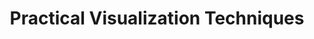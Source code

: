 ---
layout: slideshow
title: Practical Visualization Techniques
slides:

    - content: | 
        ## Practical Visualization Techniques

    - content: |

        ## Principles of Visualization (From Tufte)

        * Show the data "truthfully", don't distort it
        * Allow the viewer to understand the most ideas in the shortest time
        * Encourage the viewer to thinking about the form or substance of the data, not the method of display
        * Reveal the structure in the data at a variety of scales
        * Serve a clear purpose within the text or wherever it is displayed
        * Be integrated with other descriptions of the data
        {:.fragment}

      notes: |
        These principles are not absolute, but in general are a good guide to what you should and shouldn't do. They are fairly self explanatory, but here are some notes none the less

        Visualization are made with a message in mind, but that message should be a fair representation of what's in the data, not a distortion or exaggeration of anything present.

        When we are creating a visualization we want the viewing to get the message or idea being displayed quickly as well as conveying a depth of information at the same time. There is generally a trade off between speed of information retrieved by the viewer and the level of information shown.

        The particular method of visualization chosen should be almost transparent to the data, when we look at visualization we are drawn to features of the data, not the method used to display it. 

        [SOMETHING ABOUT SCALE]

        With regard to the last two points, a visualization should be part of whatever piece of media it is displayed in. If it is not stand alone piece, it should be part of and integrate with whatever it's in. It should be clear from a glance what it's prupose is and what it's being used for.

    - content: |
        [Napoleon's March](https://en.wikipedia.org/wiki/Charles_Joseph_Minard#/media/File:Minard.png)
    - content: |
        [Napoleon's March (Translated)](https://upload.wikimedia.org/wikipedia/commons/5/5d/Minard_map_of_napoleon.png)
      notes: |
        Forces visual comparisons (the upper lighter band showing the large army going to Moscow vs. the narrow dark band showing the small army returning).
        Shows causality (the temperature chart at the bottom).
        Captures multivariate complexity (size of army, location, direction, temperature, and time).
        Integrates text and graphic into a coherent whole.
        Illustrate high quality content (complete and accurate data, presented to support Minard’s  argument against war).
        Place comparisons adjacent to each other, not sequentially (people forget if they have to go from page to page ).
        Use the smallest effective differences (i.e., avoid bold colors, heavy lines, distracting labels and scales).

    - content: |
        ## Avoid Chart Junk
        ![alt text](http://1.bp.blogspot.com/-QZRaqE5OK1E/Tyl3KDwofOI/AAAAAAAAAWY/0yyupJsyER8/s1600/F1001E_A_large.gif)
      notes: |

        Hopefully it is clear what chart junk is by looking at this graphic. Chart junk has been a bit of a contentious term; a safe definition is that it's an embliashment that doesnt add anything to the graphic.

        You could argue that this graphic is visually striking, but the embalishments they have used, over lapping pie graphcs and the arrangment of pie graphs across the space of the image, dont add to our understanding of the image, they take away from it. 

        This is a bit of an oversimplification. Its okay to make a graphic "junkier" if you feel it needs to be more striking or memorable. It is a trade off.
    - content: |

        ## Avoid distortion


    - content: |

        ## Encoding with size

        Graphic dimension <= Data dimension
        ![Don't do this](images/purchasing_power.png)


    - content: |
        ## Avoid overplotting



      notes: |
        When we are creating graphs such as scatter and line graphs, we can end up having data that occupies the same space in the chart because the data points are close or identical in value. If our data set is quite large or doest vary much we can end up plotting blobs of indistinguishable data. 

        If we want to continue plotting all the data points we have a few options.

        * Reduce marker size
        * Change marker shape
        * Marker transparency
        * Jitter

        The other options is to change the number of dta points we are plotting. We could do this in a number of ways. We can combine or aggregate the data in some way, using the mean or median for example.

        We could break up the data into sub plots using small muliples (see next slide)

        Or, potenitally you could statistically sample the data and plot the sample.




    - content: |

        ## Small multiples 
        ![Small multiples](http://danmaclean.github.io/content/images/2015/07/small_multiples.png)      

    - content: |

        ## Small multiples
        ![alt text](https://en.wikipedia.org/wiki/Small_multiple#/media/File:The_Horse_in_Motion.jpg)

        Small multiples is a very simple but powerful technique. With small multiples we are taking a data set, and splitting up/disaggregating it by categories we are interested in. 

        In the example shown we have a [] graph, but we are not limited to using only the standard suite of graphs. Small multiples can be used with all varieties of techniques, social network visualizations, maps, whatever. 

        WHen using small multiples, you need to be conscious that each individual graph isn't overtly complicated. Comparisons between each graph become quite diffiuclt otherwise. 

    - content: |
        ## Layering and separating
        ![A simple example of layering](images/stravinsky.png)

    - content: |
        ## Colour rules


      notes: |
        + distinct for all people, including colour-blind readers;
        + distinct from black and white;
        + distinct on screen and paper;
        + still match well together.
        http://colorbrewer2.org/
        http://tools.medialab.sciences-po.fr/iwanthue/  
    

    - content: |

        ## Iterate

        + You are probably not going to get it right the first time.

        + What makes sense to you wont necessarily make sense to others. 

      notes: |
        Creating your figures using script in R/Python etc makes iteration very easy.

        Validate your design decisions, particularly on more complex graphics.

    - content: |
        ## Aesthetics

      notes: |
        Don't be afraid of spending time to make your graphics look nice beyond the point of a serviceable level of prettiness. Going beyond this point inst [something], Make graphics that people want to look at. 




    - content: |

        ## Tables

        + If you can effectively convey information with a graph, use a graph

        + Tables still have a place, most often as a reference


    - content: |

        ## General rules for using tables
        * Several smaller tables are better than one large table
        * Structure the table for how your audience will use the data
        * Arrange rows and columns by some sort of context - size, name etc

    - content: | 
        ## Use an Anchor figure
        Hilight the principle data points you want compared to the rest of the data
        ![alt text](http://stats.blogoverflow.com/files/2012/02/table_Feinberg.png)

    - content: | 
        ## Colour lines
        Improves readability remarkably, especially for larger tables
        ![alt text](http://media.24ways.org/2007/07/illi_7.gif)


    - content: | 
        ## Combine Tables and Graphs
        Show trends/patterns in data as well as exact values
        ![alt text](http://www.perceptualedge.com/images/example2improvedsolution.GIF)


    - content: |
        ## Sparklines   
        Show shape and variation of data 
        ![alt text](http://i.stack.imgur.com/C463D.png)

    - content: |
        ## Visualizing high dimensional/ complex data    

        ![alt text](https://c1.staticflickr.com/7/6142/5920564485_d34dbc2549_b.jpg)


    - content: |
        ## Visualizing high dimensional/ complex data  
        ![alt text](https://archinate.files.wordpress.com/2015/05/edu-workshop-tableaupublic-datadriven1.png)

    - content: |
        ## Explore your options, there is a whole [zoo](http://queue.acm.org/detail.cfm?id=1805128) of choices out there
        There might not be an established solution yet  ¯\\_(ツ)_/¯ so be creative
      notes: |
        http://www.visual-literacy.org/periodic_table/periodic_table.html#


---